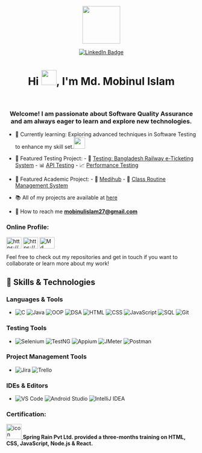 <p align="center"><img src="https://media.giphy.com/media/M9gbBd9nbDrOTu1Mqx/giphy.gif" width="100"/></p>
<p align="center">
<a href="https://www.linkedin.com/in/mobinulislam"><img src="https://img.shields.io/badge/LinkedIn-blue?style=for-the-badge&logo=linkedin&logoColor=white" alt="LinkedIn Badge"></a>

<h1 align="center">Hi <img src="https://media.giphy.com/media/hvRJCLFzcasrR4ia7z/giphy.gif" width="40">, I'm Md. Mobinul Islam</h1>

<br>

<h3 align="center">Welcome! I am passionate about Software Quality Assurance and am always eager to learn and explore new technologies.</h3>

- 🌱 Currently learning: Exploring advanced techniques in Software Testing to enhance my skill set.<img src="https://media.giphy.com/media/WUlplcMpOCEmTGBtBW/giphy.gif" width="30">

- 🔭 Featured Testing Project:
           - 🎫 <a href="https://github.com/M-Rifat/Website_Testing-BD_Railway_eTicketing_System"> Testing: Bangladesh Railway e-Ticketing System</a>
           - 📊 <a href="https://github.com/M-Rifat/API_Testing_Postman">API Testing</a>  - 📈 <a href="https://github.com/M-Rifat/Performance_Testing_JMeter">Performance Testing</a>
- 🔭 Featured Academic Project:
           - 🏥 <a href="https://github.com/M-Rifat/MediHub">Medihub</a>
           - 📅 <a href="https://github.com/M-Rifat/Class-Routine-Management-System">Class Routine Management System</a>

- 📚 All of my projects are available at <a href="https://github.com/M-Rifat?tab=repositories">here</a>

- 📧 How to reach me **mobinulislam27@gmail.com**

<h3 align="left">Online Profile:</h3>
<p align="left">
<a href="https://www.linkedin.com/in/mobinulislam/" target="blank"><img align="center" src="https://raw.githubusercontent.com/rahuldkjain/github-profile-readme-generator/master/src/images/icons/Social/linked-in-alt.svg" alt="https://www.linkedin.com/in/mobinulislam/" height="30" width="40" /></a>
<a href="https://codeforces.com/profile/M_Rifat" target="blank"><img align="center" src="https://raw.githubusercontent.com/rahuldkjain/github-profile-readme-generator/master/src/images/icons/Social/codeforces.svg" alt="https://codeforces.com/profile/M_Rifat" height="30" width="40" /></a>
  <a href="https://discordapp.com/users/1064403364437299280" target="blank"><img align="center" src="https://raw.githubusercontent.com/rahuldkjain/github-profile-readme-generator/master/src/images/icons/Social/discord.svg" alt="Md. Mobinul Islam#6059" height="30" width="40" /></a>
</p>

Feel free to check out my repositories and get in touch if you want to collaborate or learn more about my work!


## 🚀 Skills & Technologies

### Languages & Tools

- ![C](https://img.shields.io/badge/-C-00599C?style=flat&logo=c&logoColor=white)
 ![Java](https://img.shields.io/badge/-Java-007396?style=flat&logo=java&logoColor=white)
 ![OOP](https://img.shields.io/badge/-OOP-007396?style=flat&logo=java&logoColor=white) <!-- No specific icon for OOP, using Java for reference -->
 ![DSA](https://img.shields.io/badge/-DSA-007396?style=flat&logo=java&logoColor=white) <!-- No specific icon for DSA, using Java for reference -->
 ![HTML](https://img.shields.io/badge/-HTML-E34F26?style=flat&logo=html5&logoColor=white)
 ![CSS](https://img.shields.io/badge/-CSS-1572B6?style=flat&logo=css3&logoColor=white)
 ![JavaScript](https://img.shields.io/badge/-JavaScript-F7DF1E?style=flat&logo=javascript&logoColor=black)
 ![SQL](https://img.shields.io/badge/-SQL-003B57?style=flat&logo=sqlite&logoColor=white)
 ![Git](https://img.shields.io/badge/-Git-F05032?style=flat&logo=git&logoColor=white)

### Testing Tools

- ![Selenium](https://img.shields.io/badge/-Selenium-43B02A?style=flat&logo=selenium&logoColor=white)
 ![TestNG](https://img.shields.io/badge/-TestNG-00A1E0?style=flat&logo=testng&logoColor=white)
 ![Appium](https://img.shields.io/badge/-Appium-1B1F23?style=flat&logo=appium&logoColor=white)
 ![JMeter](https://img.shields.io/badge/-JMeter-F6C743?style=flat&logo=apache-jmeter&logoColor=black)
 ![Postman](https://img.shields.io/badge/-Postman-FF6C37?style=flat&logo=postman&logoColor=white)

### Project Management Tools

- ![Jira](https://img.shields.io/badge/-Jira-0052CC?style=flat&logo=jira&logoColor=white)
 ![Trello](https://img.shields.io/badge/-Trello-0079BF?style=flat&logo=trello&logoColor=white)

### IDEs & Editors

- ![VS Code](https://img.shields.io/badge/-VS%20Code-007ACC?style=flat&logo=visual-studio-code&logoColor=white)
 ![Android Studio](https://img.shields.io/badge/-Android%20Studio-3DDC84?style=flat&logo=android-studio&logoColor=white)
 ![IntelliJ IDEA](https://img.shields.io/badge/-IntelliJ%20IDEA-000000?style=flat&logo=intellij-idea&logoColor=white)


  
<h3 align="left">Certification:</h3>
<p align="left">
   <a href="https://www.linkedin.com/in/mobinulislam/overlay/1635525810711/single-media-viewer/?profileId=ACoAAC9pAtMBqx0aZE_bJVcb0oPH3Y-DnlFkLZk" target="_blank" rel="noreferrer"> <img src="https://cdn-icons-png.flaticon.com/128/7991/7991055.png" alt="icon" width="40" height="40"/> </a>
 <b>  Spring Rain Pvt Ltd. provided a three-months training on HTML, CSS, JavaScript, Node.js & React.</b>
    </p>
<br>


<!-- platane/snk works, it just puts it on a new branch -->
<!--![M-Rifat snake gif](https://github.com/M-Rifat/Contribution-Snake/blob/main/github-contribution-grid-snake.svg)-->
